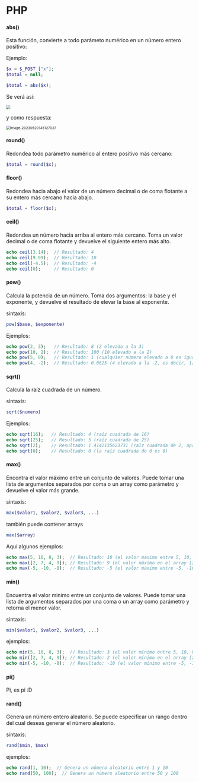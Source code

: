 # PHP

#### abs()

Esta función, convierte a todo parámeto numérico en un número entero positivo:

Ejemplo:

```php
$x = $_POST ["x"];
$total = null;

$total = abs($x);
```

Se verá así:

<img src="/home/skylab-105/.config/Typora/typora-user-images/image-20230520145041763.png" style="zoom:67%;" />

y como respuesta: 

<img src="/home/skylab-105/.config/Typora/typora-user-images/image-20230520145127027.png" alt="image-20230520145127027" style="zoom: 67%;" />

#### round()

Redondea todo parámetro numérico al entero positivo más cercano:

```php
$total = round($x);
```

#### 

#### floor()

Redondea hacia abajo el valor de un número decimal o de coma flotante a su entero más cercano hacia abajo.

```php
$total = floor($x);
```

#### ceil()

Redondea un número hacia arriba al entero más cercano. Toma un valor  decimal o de coma flotante y devuelve el siguiente entero más alto.

```php
echo ceil(3.14);  // Resultado: 4
echo ceil(9.99);  // Resultado: 10
echo ceil(-4.5);  // Resultado: -4
echo ceil(0);     // Resultado: 0
```

#### pow()

Calcula la potencia de un número. Toma dos argumentos: la base y el  exponente, y devuelve el resultado de elevar la base al exponente.

sintaxis:

```php
pow($base, $exponente)
```

Ejemplos:

```php
echo pow(2, 3);   // Resultado: 8 (2 elevado a la 3)
echo pow(10, 2);  // Resultado: 100 (10 elevado a la 2)
echo pow(5, 0);   // Resultado: 1 (cualquier número elevado a 0 es igual a 1)
echo pow(4, -2);  // Resultado: 0.0625 (4 elevado a la -2, es decir, 1/4^2)

```

#### sqrt()

Calcula la raíz cuadrada de un número. 

sintaxis:

```php
sqrt($numero)
```

Ejemplos:

```php
echo sqrt(16);   // Resultado: 4 (raíz cuadrada de 16)
echo sqrt(25);   // Resultado: 5 (raíz cuadrada de 25)
echo sqrt(2);    // Resultado: 1.4142135623731 (raíz cuadrada de 2, aproximación)
echo sqrt(0);    // Resultado: 0 (la raíz cuadrada de 0 es 0)

```

#### max()

Encontra el valor máximo entre un conjunto de valores. Puede tomar una  lista de argumentos separados por coma o un array como parámetro y  devuelve el valor más grande.

sintaxis:

```php
max($valor1, $valor2, $valor3, ...)
```

también puede contener arrays

```php
max($array)
```

Aquí algunos ejemplos:

```php
echo max(5, 10, 8, 3);  // Resultado: 10 (el valor máximo entre 5, 10, 8 y 3)
echo max([2, 7, 4, 9]); // Resultado: 9 (el valor máximo en el array [2, 7, 4, 9])
echo max(-5, -10, -8);  // Resultado: -5 (el valor máximo entre -5, -10 y -8)

```

#### min()

Encuentra el valor minimo entre un conjunto de valores. Puede tomar una lista de argumentos separados por una coma o un array como parámetro y retorna el menor valor.

sintaxis:

```php
min($valor1, $valor2, $valor3, ...)
```

ejemplos:

```php
echo min(5, 10, 8, 3);  // Resultado: 3 (el valor mínimo entre 5, 10, 8 y 3)
echo min([2, 7, 4, 9]); // Resultado: 2 (el valor mínimo en el array [2, 7, 4, 9])
echo min(-5, -10, -8);  // Resultado: -10 (el valor mínimo entre -5, -10 y -8)

```

#### pi()

Pi, es pi :D

#### rand()

Genera un número entero aleatorio. Se puede especificar un rango dentro del cual deseas generar el número aleatorio.

sintaxis:

```php
rand($min, $max)
```

ejemplos:

```php
echo rand(1, 10);  // Genera un número aleatorio entre 1 y 10
echo rand(50, 100);  // Genera un número aleatorio entre 50 y 100

```



